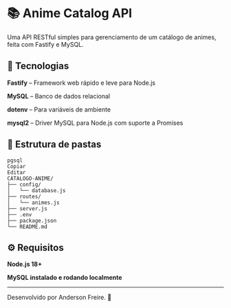 # 📚 Anime Catalog API
Uma API RESTful simples para gerenciamento de um catálogo de animes, feita com Fastify e MySQL.

## 🚀 Tecnologias
**Fastify** – Framework web rápido e leve para Node.js

**MySQL** – Banco de dados relacional

**dotenv** – Para variáveis de ambiente

**mysql2** – Driver MySQL para Node.js com suporte a Promises

## 📂 Estrutura de pastas
```
pgsql
Copiar
Editar
CATALOGO-ANIME/
├── config/
│   └── database.js
├── routes/
│   └── animes.js
├── server.js
├── .env
├── package.json
└── README.md
```

## ⚙️ Requisitos
**Node.js 18+**

**MySQL instalado e rodando localmente**

---

Desenvolvido por Anderson Freire. 🚀